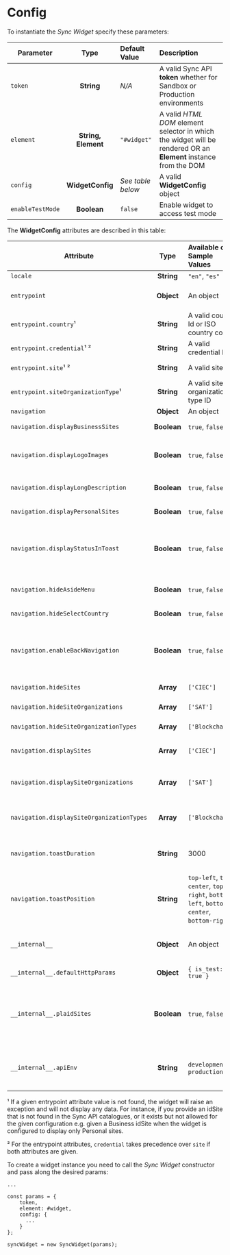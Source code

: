 # Config

To instantiate the *Sync Widget* specify these parameters:

| **Parameter** | **Type** | **Default Value** | **Description** |
|-|:-:|:-|:-|
| `token` | **String** | *N/A* | A valid Sync API **token** whether for Sandbox or Production environments |
| `element` | **String, Element** | `"#widget"` | A valid *HTML DOM* element selector in which the widget will be rendered OR an **Element** instance from the DOM |
| `config` | **WidgetConfig** | *See table below* | A valid **WidgetConfig** object |
| `enableTestMode` | **Boolean** | `false` | Enable widget to access test mode |

The **WidgetConfig** attributes are described in this table:

| **Attribute** | **Type** | **Available or Sample Values** | **Default Value** | **Description** |
|-|:-:|:-|:-|:-|
| `locale` | **String** | `"en"`, `"es"` | `"es"` | Specifies the widget language |
| `entrypoint` | **Object** | An object | `{ idCountry: 'MX' }` | Specifies the entrypoint of the widget. If not given, the widget is to be opened in **CreationCase** |
| `entrypoint.country`¹ | **String** | A valid country Id or ISO country code | `"MX"` | Opens the widget in **CreationCase** for the given country |
| `entrypoint.credential`¹ ² | **String** | A valid credential ID | `null` | Opens the widget in **SyncCase** for the given credential |
| `entrypoint.site`¹ ² | **String** | A valid site ID | `null` | Opens widget in **UpdateCase** for the given site |
| `entrypoint.siteOrganizationType`¹ | **String** | A valid site organization type ID | `null` | Opens widget in **CreationCase** and selects the tab related to the given site organization type |
| `navigation` | **Object** | An object | `{}` | Specifies navigation settings |
| `navigation.displayBusinessSites` | **Boolean** | `true`, `false` | `true` | If true, display all Business sites. Hide all business sites otherwise |
| `navigation.displayLogoImages` | **Boolean** | `true`, `false` | `true` | If true, display all logos (images) for sites, site organizations, and the logo image in the notification status toast. If false, logos will not be displayed anywhere. |
| `navigation.displayLongDescription` | **Boolean** | `true`, `false` | `true` | If true, when a final status is reached, the status toast will automatically expand and display the long description. |
| `navigation.displayPersonalSites` | **Boolean** | `true`, `false` | `true` | If true, display all Personal sites. Hide all personal sites otherwise  |
| `navigation.displayStatusInToast` | **Boolean** | `true`, `false` | `false` | If true, close the modal when the web socket is initiated and thus the process will continue in the toast. If false the synchronization process can be continued in the modal, or in the toast if the user manually closes the modal |
| `navigation.hideAsideMenu` | **Boolean** | `true`, `false` | `false` | If true, hide *Side Menu* always. Otherwise *Side Menu* can be toggled with hamburger button.|
| `navigation.hideSelectCountry` | **Boolean** | `true`, `false` | `false` | If true, hide the *Select Country* input in *Side Menu*. Otherwise it wil show. |
| `navigation.enableBackNavigation` | **Boolean** | `true`, `false` | `true` | If true, display the *Back* buttons in both, the *Side Menu* and in the *Credential Input Form*. Otherwise these back buttons will be hidden thus preventing the user from nagivating back once a site is selected for synchronization |
| `navigation.hideSites` | **Array<String>** | `['CIEC']` | `[]` | Hide any given site. Array items can be IDs or names. |
| `navigation.hideSiteOrganizations` | **Array<String>** | `['SAT']` | `[]` | Hide any given site organization. Array items can be IDs or names. |
| `navigation.hideSiteOrganizationTypes` | **Array<String>** | `['Blockchain']` | `[]` | Hide any given site organzation type. Array items can be IDs or names. |
| `navigation.displaySites` | **Array<String>** | `['CIEC']` | `[]` | Display only given sites in this array. Array items can be IDs or names. This option gets priority over `navigation.hideSites`|
| `navigation.displaySiteOrganizations` | **Array<String>** | `['SAT']` | `[]` |  Display only given site organizations in this array. Array items can be IDs or names. This option gets priority over `navigation.hideSiteOrganizations`|
| `navigation.displaySiteOrganizationTypes` | **Array<String>** | `['Blockchain']` | `[]` |  Display only given site organzation types in this array. Array items can be IDs or names. This option gets priority over `navigation.displaySiteOrganizationTypes`|
| `navigation.toastDuration` | **String** | 3000 | 5000 | The duration in ms that the status toast is to be kept opened when the final status is successful. If the final status is error, the toast needs to be manually closed. |
| `navigation.toastPosition` | **String** | `top-left`, `top-center`, `top-right`, `bottom-left`, `bottom-center`, `bottom-right`.  | `top-right` | Display the status toast in the given position. |
| `__internal__` | **Object** | An object | `null` | Specifies internal configuration: configuration that can only be used to test the widget internally in Paybook company. |
| `__internal__.defaultHttpParams` | **Object** | `{ is_test: true }` | `{}` | If specified, merge this object into all http params when calling Sync API. |
| `__internal__.plaidSites` | **Boolean** | `true`, `false` | `false` | If true, will add Canada and the United States to the countries options. When one of these options is clicked will display a Find Your Institituion button in the content area. When this button is clicked it will emits a event. **This is a hard-code required by Paybook App** |
| `__internal__.apiEnv` | **String** | `development`, `production` | `null` | If `development`, use *syncdev.paybook.com* API server, and uses *sdev.paybook.com* image server. Use *sync.paybook.com* and *s.paybook.com* with `production`. Default values depend on build environments.  |


¹ If a given entrypoint attribute value is not found, the widget will raise an exception and will not display any data. For instance, if you provide an idSite that is not found in the Sync API catalogues, or it exists but not allowed for the given configuration e.g. given a Business idSite when the widget is configured to display only Personal sites.

² For the entrypoint attributes, `credential` takes precedence over `site` if both attributes are given.

To create a widget instance you need to call the *Sync Widget* constructor and pass along the desired params:

```
...

const params = {
    token,
    element: #widget,
    config: {
      ...
    }
};

syncWidget = new SyncWidget(params);
```
